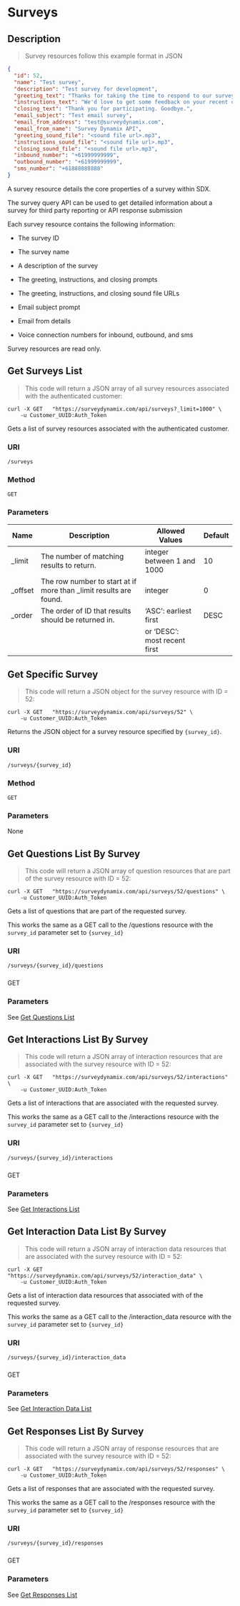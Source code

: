 # Surveys

## Description

> Survey resources follow this example format in JSON

```json
{
  "id": 52,
  "name": "Test survey",
  "description": "Test survey for development",
  "greeting_text": "Thanks for taking the time to respond to our survey!",
  "instructions_text": "We'd love to get some feedback on your recent customer experience!",
  "closing_text": "Thank you for participating. Goodbye.",
  "email_subject": "Test email survey",
  "email_from_address": "test@surveydynamix.com",
  "email_from_name": "Survey Dynamix API",
  "greeting_sound_file": "<sound file url>.mp3",
  "instructions_sound_file": "<sound file url>.mp3",
  "closing_sound_file": "<sound file url>.mp3",
  "inbound_number": "+61999999999",
  "outbound_number": "+61999999999",
  "sms_number": "+61888888888"
}
```

A survey resource details the core properties of a survey within SDX.

The survey query API can be used to get detailed information about a survey for third party reporting or API response submission

Each survey resource contains the following information:

* The survey ID

* The survey name

* A description of the survey

* The greeting, instructions, and closing prompts

* The greeting, instructions, and closing sound file URLs

* Email subject prompt

* Email from details

* Voice connection numbers for inbound, outbound, and sms

<aside class="notice"> Survey resources are read only. </aside>

## Get Surveys List

> This code will return a JSON array of all survey resources associated with the authenticated customer:

```shell
curl -X GET   "https://surveydynamix.com/api/surveys?_limit=1000" \
    -u Customer_UUID:Auth_Token
```

Gets a list of survey resources associated with the authenticated customer.

### URI
`/surveys`

### Method
`GET`

### Parameters

| Name 	| Description 	| Allowed Values 	| Default 	|
|-------------------	|------------------------------------------------------------------------	|------------------------------	|---------	|
| _limit 	| The number of matching results to return. 	| integer between 1 and 1000 	| 10 	|
| _offset 	| The row number to start at if more than _limit results are found. 	| integer 	| 0 	|
| _order 	| The order of ID that results should be returned in. 	| ‘ASC’: earliest first 	| DESC 	|
|  	|  	| or ‘DESC’: most recent first 	|  	|



## Get Specific Survey

> This code will return a JSON object for the survey resource with ID = 52:

```shell
curl -X GET   "https://surveydynamix.com/api/surveys/52" \
    -u Customer_UUID:Auth_Token
```

Returns the JSON object for a survey resource specified by `{survey_id}`.

### URI
`/surveys/{survey_id}`

### Method
`GET`

### Parameters
None


## Get Questions List By Survey


> This code will return a JSON array of question resources that are part of the survey resource with ID = 52:

```shell
curl -X GET   "https://surveydynamix.com/api/surveys/52/questions" \
    -u Customer_UUID:Auth_Token
```

Gets a list of questions that are part of the requested survey.

This works the same as a GET call to the /questions resource with the `survey_id` parameter set to `{survey_id}`

### URI
`/surveys/{survey_id}/questions`

###
GET

### Parameters
See [Get Questions List](#get-questions-list)


## Get Interactions List By Survey


> This code will return a JSON array of interaction resources that are associated with the survey resource with ID = 52:

```shell
curl -X GET   "https://surveydynamix.com/api/surveys/52/interactions" \
    -u Customer_UUID:Auth_Token
```

Gets a list of interactions that are associated with the requested survey.

This works the same as a GET call to the /interactions resource with the `survey_id` parameter set to `{survey_id}`

### URI
`/surveys/{survey_id}/interactions`

###
GET

### Parameters
See [Get Interactions List](#get-interactions-list)


## Get Interaction Data List By Survey

> This code will return a JSON array of interaction data resources that are associated with the survey resource with ID = 52:

```shell
curl -X GET   "https://surveydynamix.com/api/surveys/52/interaction_data" \
    -u Customer_UUID:Auth_Token
```

Gets a list of interaction data resources that associated with of the requested survey.

This works the same as a GET call to the /interaction_data resource with the `survey_id` parameter set to `{survey_id}`

### URI
`/surveys/{survey_id}/interaction_data`

###
GET

### Parameters
See [Get Interaction Data List](#get-interaction-data-list)


## Get Responses List By Survey

> This code will return a JSON array of response resources that are associated with the survey resource with ID = 52:

```shell
curl -X GET   "https://surveydynamix.com/api/surveys/52/responses" \
    -u Customer_UUID:Auth_Token
```

Gets a list of responses that are associated with the requested survey.

This works the same as a GET call to the /responses resource with the `survey_id` parameter set to `{survey_id}`

### URI
`/surveys/{survey_id}/responses`

###
GET

### Parameters
See [Get Responses List](#get-responses-list)